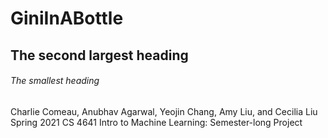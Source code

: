 # GiniInABottle
## The second largest heading
###### The smallest heading

Charlie Comeau, Anubhav Agarwal, Yeojin Chang, Amy Liu, and Cecilia Liu
Spring 2021 CS 4641 Intro to Machine Learning: Semester-long Project


